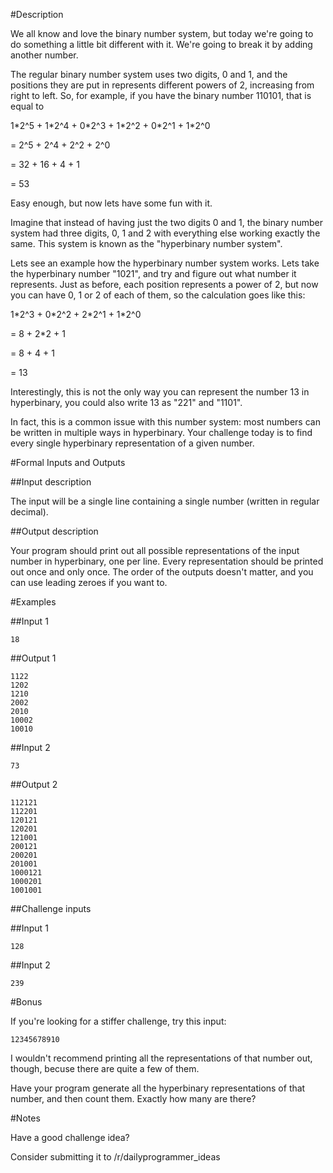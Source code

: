 #Description

We all know and love the binary number system, but today we're going to do something a little bit different with it. We're going to break it by adding another number.

The regular binary number system uses two digits, 0 and 1, and the positions they are put in represents different powers of 2, increasing from right to left. So, for example, if you have the binary number 110101, that is equal to

1\*2^5 + 1\*2^4 + 0\*2^3 + 1\*2^2 + 0\*2^1 + 1\*2^0 

= 2^5 + 2^4 + 2^2 + 2^0

= 32 + 16 + 4 + 1

= 53 

Easy enough, but now lets have some fun with it. 

Imagine that instead of having just the two digits 0 and 1, the binary number system had three digits, 0, 1 and 2 with everything else working exactly the same. This system is known as the "hyperbinary number system".

Lets see an example how the hyperbinary number system works. Lets take the hyperbinary number "1021", and try and figure out what number it represents. Just as before, each position represents a power of 2, but now you can have 0, 1 or 2 of each of them, so the calculation goes like this: 

1\*2^3 + 0\*2^2 + 2\*2^1 + 1\*2^0

= 8 + 2*2 + 1

= 8 + 4 + 1

= 13

Interestingly, this is not the only way you can represent the number 13 in hyperbinary, you could also write 13 as "221" and "1101".

In fact, this is a common issue with this number system: most numbers can be written in multiple ways in hyperbinary. Your challenge today is to find every single hyperbinary representation of a given number. 

#Formal Inputs and Outputs

##Input description

The input will be a single line containing a single number (written in regular decimal).

##Output description

Your program should print out all possible representations of the input number in hyperbinary, one per line. Every representation should be printed out once and only once. The order of the outputs doesn't matter, and you can use leading zeroes if you want to.

#Examples

##Input 1

    18

##Output 1

    1122
    1202
    1210
    2002
    2010
    10002
    10010

##Input 2

    73

##Output 2

    112121
    112201
    120121
    120201
    121001
    200121
    200201
    201001
    1000121
    1000201
    1001001

##Challenge inputs

##Input 1

    128

##Input 2

    239
     
#Bonus

If you're looking for a stiffer challenge, try this input: 

    12345678910

I wouldn't recommend printing all the representations of that number out, though, becuse there are quite a few of them. 

Have your program generate all the hyperbinary representations of that number, and then count them. Exactly how many are there?

#Notes

Have a good challenge idea?

Consider submitting it to /r/dailyprogrammer_ideas